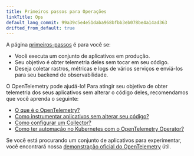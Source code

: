 ```yaml
---
title: Primeiros passos para Operações
linkTitle: Ops
default_lang_commit: 99a39c5e4e51daba968bfbb3eb078be4a14ad363
drifted_from_default: true
---
```


A página [primeiros-passos](..) é para você se:

- Você executa um conjunto de aplicativos em produção.
- Seu objetivo é obter telemetria deles sem tocar em seu código.
- Deseja coletar rastros, métricas e logs de vários serviços e enviá-los para
  seu backend de observabilidade.

O OpenTelemetry pode ajudá-lo! Para atingir seu objetivo de obter telemetria dos
seus aplicativos sem alterar o código deles, recomendamos que você aprenda o
seguinte:

- [O que é o OpenTelemetry?](../../what-is-opentelemetry/)
- [Como instrumentar aplicativos sem alterar seu código?](../../concepts/instrumentation/zero-code/)
- [Como configurar um Collector?](../../collector/)
- [Como ter automação no Kubernetes com o OpenTelemetry Operator?](../../platforms/kubernetes/operator/)

Se você está procurando um conjunto de aplicativos para experimentar, você
encontrará nossa [demonstração oficial do OpenTelemetry](/ecosystem/demo/) útil.
